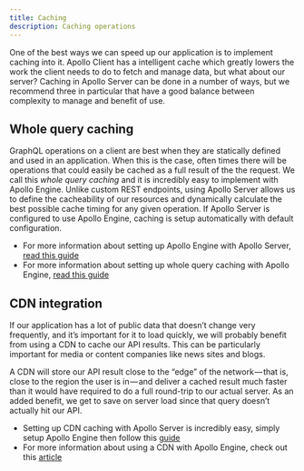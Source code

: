 ```yaml
---
title: Caching
description: Caching operations
---
```


One of the best ways we can speed up our application is to implement caching into it. Apollo Client has a intelligent cache which greatly lowers the work the client needs to do to fetch and manage data, but what about our server? Caching in Apollo Server can be done in a number of ways, but we recommend three in particular that have a good balance between complexity to manage and benefit of use.

<h2 id="whole-query">Whole query caching</h2>

GraphQL operations on a client are best when they are statically defined and used in an application. When this is the case, often times there will be operations that could easily be cached as a full result of the the request. We call this *whole query caching* and it is incredibly easy to implement with Apollo Engine. Unlike custom REST endpoints, using Apollo Server allows us to define the cacheability of our resources and dynamically calculate the best possible cache timing for any given operation. If Apollo Server is configured to use Apollo Engine, caching is setup automatically with default configuration.

- For more information about setting up Apollo Engine with Apollo Server, [read this guide]()
- For more information about setting up whole query caching with Apollo Engine, [read this guide](https://www.apollographql.com/docs/engine/caching.html)

<h2 id="cdn-caching">CDN integration</h2>

If our application has a lot of public data that doesn’t change very frequently, and it’s important for it to load quickly, we will probably benefit from using a CDN to cache our API results. This can be particularly important for media or content companies like news sites and blogs.

A CDN will store our API result close to the “edge” of the network — that is, close to the region the user is in — and deliver a cached result much faster than it would have required to do a full round-trip to our actual server. As an added benefit, we get to save on server load since that query doesn’t actually hit our API.

- Setting up CDN caching with Apollo Server is incredibly easy, simply setup Apollo Engine then follow this [guide](https://www.apollographql.com/docs/engine/cdn.html)
- For more information about using a CDN with Apollo Engine, check out this [article](https://dev-blog.apollodata.com/caching-graphql-results-in-your-cdn-54299832b8e2)

